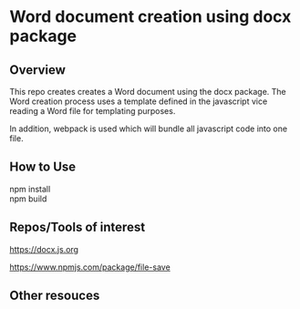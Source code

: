 # Word document creation using docx package

## Overview

This repo creates creates a Word document using the docx package.  The Word creation process uses a template defined in the javascript vice reading a Word file for templating purposes.

In addition, webpack is used which will bundle all javascript code into one file.

## How to Use

npm install   
npm build

## Repos/Tools of interest

https://docx.js.org 

https://www.npmjs.com/package/file-save

## Other resouces



